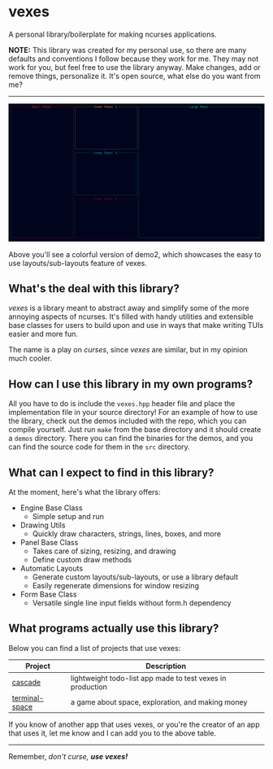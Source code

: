 # vexes

A personal library/boilerplate for making ncurses applications.

__NOTE:__ This library was created for my personal use, so there are many
defaults and conventions I follow because they work for me. They may not work
for you, but feel free to use the library anyway. Make changes, add or remove
things, personalize it. It's open source, what else do you want from me?

------------------------------------------------------------------------------

![vexes layouts showcase](showcase.png)

Above you'll see a colorful version of demo2, which showcases the easy to use
layouts/sub-layouts feature of vexes.

## What's the deal with this library?

_vexes_ is a library meant to abstract away and simplify some of the more
annoying aspects of ncurses. It's filled with handy utilities and extensible
base classes for users to build upon and use in ways that make writing TUIs
easier and more fun.

The name is a play on _curses_, since _vexes_ are similar, but in my opinion
much cooler.

## How can I use this library in my own programs?

All you have to do is include the `vexes.hpp` header file and place the
implementation file in your source directory! For an example of how to use the
library, check out the demos included with the repo, which you can compile
yourself. Just run `make` from the base directory and it should create a
`demos` directory. There you can find the binaries for the demos, and you can
find the source code for them in the `src` directory.

## What can I expect to find in this library?

At the moment, here's what the library offers:

- Engine Base Class
    - Simple setup and run
- Drawing Utils
    - Quickly draw characters, strings, lines, boxes, and more
- Panel Base Class
    - Takes care of sizing, resizing, and drawing
    - Define custom draw methods
- Automatic Layouts
    - Generate custom layouts/sub-layouts, or use a library default
    - Easily regenerate dimensions for window resizing
- Form Base Class
    - Versatile single line input fields without form.h dependency

## What programs actually use this library?

Below you can find a list of projects that use vexes:

Project | Description
--------|------------
[cascade](https://github.com/Nynergy/cascade) | lightweight todo-list app made to test vexes in production
[terminal-space](https://github.com/Nynergy/terminal-space) | a game about space, exploration, and making money

If you know of another app that uses vexes, or you're the creator of an app
that uses it, let me know and I can add you to the above table.

------------------------------------------------------------------------------

Remember, _don't curse,_ ___use vexes!___
